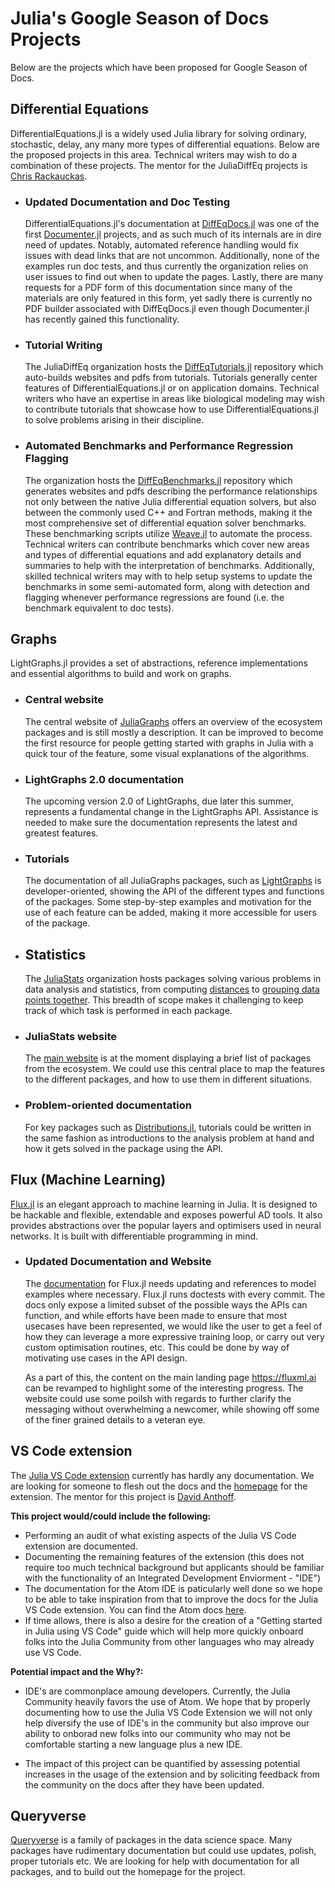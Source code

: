 # Julia's Google Season of Docs Projects

Below are the projects which have been proposed for Google Season of Docs.

## Differential Equations

DifferentialEquations.jl is a widely used Julia library for solving ordinary, stochastic, delay, any many more types of differential equations. Below are the proposed projects in this area. Technical writers may wish to do a combination of these projects. The mentor for the JuliaDiffEq projects is [Chris Rackauckas](https://github.com/ChrisRackauckas).

- ### Updated Documentation and Doc Testing

  DifferentialEquations.jl's documentation at [DiffEqDocs.jl](https://github.com/SciML/DiffEqDocs.jl) was one of the first [Documenter.jl](https://github.com/JuliaDocs/Documenter.jl) projects, and as such much of its internals are in dire need of updates. Notably, automated reference handling would fix issues with dead links that are not uncommon. Additionally, none of the examples run doc tests, and thus currently the organization relies on user issues to find out when to update the pages. Lastly, there are many requests for a PDF form of this documentation since many of the materials are only featured in this form, yet sadly there is currently no PDF builder associated with DiffEqDocs.jl even though Documenter.jl has recently gained this functionality.

- ### Tutorial Writing

  The JuliaDiffEq organization hosts the [DiffEqTutorials.jl](https://github.com/SciML/DiffEqTutorials.jl) repository which auto-builds websites and pdfs from tutorials. Tutorials generally center features of DifferentialEquations.jl or on application domains. Technical writers who have an expertise in areas like biological modeling may wish to contribute tutorials that showcase how to use DifferentialEquations.jl to solve problems arising in their discipline.

- ### Automated Benchmarks and Performance Regression Flagging

  The organization hosts the [DiffEqBenchmarks.jl](https://github.com/SciML/DiffEqBenchmarks.jl) repository which generates websites and pdfs describing the performance relationships not only between the native Julia differential equation solvers, but also between the commonly used C++ and Fortran methods, making it the most comprehensive set of differential equation solver benchmarks. These benchmarking scripts utilize [Weave.jl](https://github.com/mpastell/Weave.jl) to automate the process. Technical writers can contribute benchmarks which cover new areas and types of differential equations and add explanatory details and summaries to help with the interpretation of benchmarks. Additionally, skilled technical writers may with to help setup systems to update the benchmarks in some semi-automated form, along with detection and flagging whenever performance regressions are found (i.e. the benchmark equivalent to doc tests).

## Graphs

LightGraphs.jl provides a set of abstractions, reference implementations and essential algorithms to build and work on graphs.

- ### Central website

  The central website of [JuliaGraphs](https://juliagraphs.github.io/) offers an overview of the ecosystem packages and is still mostly a description. It can be improved to become the first resource for people getting started with graphs in Julia with a quick tour of the feature, some visual explanations of the algorithms.

- ### LightGraphs 2.0 documentation

  The upcoming version 2.0 of LightGraphs, due later this summer, represents a fundamental change in the LightGraphs API. Assistance is needed to make sure the documentation represents the latest and greatest features.

- ### Tutorials

  The documentation of all JuliaGraphs packages, such as [LightGraphs](https://juliagraphs.github.io/LightGraphs.jl/latest/) is developer-oriented, showing the API of the different types and functions of the packages.
  Some step-by-step examples and motivation for the use of each feature can be added, making it more accessible for users of the package.

- ## Statistics

  The [JuliaStats](https://github.com/juliastats) organization hosts packages solving various problems in data analysis and statistics, from computing [distances](https://github.com/JuliaStats/Distances.jl/) to [grouping data points together](https://juliastats.github.io/Clustering.jl/stable).
  This breadth of scope makes it challenging to keep track of which task is performed in each package.

- ### JuliaStats website

  The [main website](https://juliastats.github.io) is at the moment displaying a brief list of packages from the ecosystem. We could use this central place to map the features to the different packages, and how to use them in different situations.

- ### Problem-oriented documentation

  For key packages such as [Distributions.jl](https://juliastats.github.io/Distributions.jl/stable), tutorials could be written in the same fashion as introductions to the analysis problem at hand and how it gets solved in the package using the API.

## Flux (Machine Learning)

[Flux.jl](https://github.com/FluxML/Flux.jl) is an elegant approach to machine learning in Julia. It is designed to be hackable and flexible, extendable and exposes powerful AD tools. It also provides abstractions over the popular layers and optimisers used in neural networks. It is built with differentiable programming in mind.

- ### Updated Documentation and Website

  The [documentation](https://fluxml.ai/Flux.jl/stable/) for Flux.jl needs updating and references to model examples where necessary. Flux.jl runs doctests with every commit. The docs only expose a limited subset of the possible ways the APIs can function, and while efforts have been made to ensure that most usecases have been represented, we would like the user to get a feel of how they can leverage a more expressive training loop, or carry out very custom optimisation routines, etc. This could be done by way of motivating use cases in the API design.

  As a part of this, the content on the main landing page https://fluxml.ai can be revamped to highlight some of the interesting progress. The website could use some poilsh with regards to further clarify the messaging without overwhelming a newcomer, while showing off some of the finer grained details to a veteran eye.


## VS Code extension

The [Julia VS Code extension](https://github.com/JuliaEditorSupport/julia-vscode) currently has hardly any documentation. We are looking for someone to flesh out the docs and the [homepage](https://www.julia-vscode.org/) for the extension. The mentor for this project is [David Anthoff](https://github.com/davidanthoff).

__This project would/could include the following:__
 - Performing an audit of what existing aspects of the Julia VS Code extension are documented. 
 - Documenting the remaining features of the extension (this does not require too much technical background but applicants should be familiar with the functionality of an Integrated Development Enviorment - "IDE")
 - The documentation for the Atom IDE is paticularly well done so we hope to be able to take inspiration from that to improve the docs for the Julia VS Code extension. You can find the Atom docs [here](https://flight-manual.atom.io). 
 - If time allows, there is also a desire for the creation of a "Getting started in Julia using VS Code" guide which will help more quickly onboard folks into the Julia Community from other languages who may already use VS Code. 
 
__Potential impact and the Why?:__
 - IDE's are commonplace amoung developers. Currently, the Julia Community heavily favors the use of Atom. We hope that by properly documenting how to use the Julia VS Code Extension we will not only help diversify the use of IDE's in the community but also improve our ability to onborad new folks into our community who may not be comfortable starting a new language plus a new IDE. 

 - The impact of this project can be quantified by assessing potential increases in the usage of the extension and by soliciting feedback from the community on the docs after they have been updated. 

## Queryverse

[Queryverse](https://www.queryverse.org/) is a family of packages in the data science space. Many packages have rudimentary documentation but could use updates, polish, proper tutorials etc. We are looking for help with documentation for all packages, and to build out the homepage for the project.
